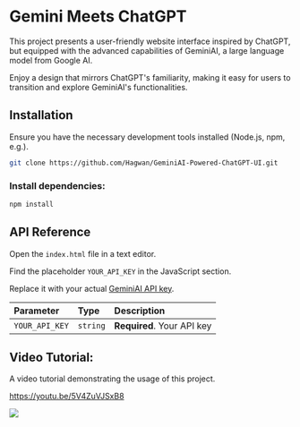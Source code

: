 # Gemini Meets ChatGPT
This project presents a user-friendly website interface inspired by ChatGPT, but equipped with the advanced capabilities of GeminiAI, a large language model from Google AI.

Enjoy a design that mirrors ChatGPT's familiarity, making it easy for users to transition and explore GeminiAI's functionalities.

## Installation
Ensure you have the necessary development tools installed (Node.js, npm, e.g.).


```bash
git clone https://github.com/Hagwan/GeminiAI-Powered-ChatGPT-UI.git
```
### Install dependencies:
```bash
npm install
```


## API Reference

Open the ```index.html``` file in a text editor.

Find the placeholder ```YOUR_API_KEY``` in the JavaScript section.

Replace it with your actual [GeminiAI API key](https://ai.google.dev/).


| Parameter | Type     | Description                |
| :-------- | :------- | :------------------------- |
| `YOUR_API_KEY` | `string` | **Required**. Your API key |




## Video Tutorial:

A video tutorial demonstrating the usage of this project. 

https://youtu.be/5V4ZuVJSxB8

![](https://github.com/Hagwan/GeminiAI-Powered-ChatGPT-UI/blob/main/Gif/Presentation.gif)

